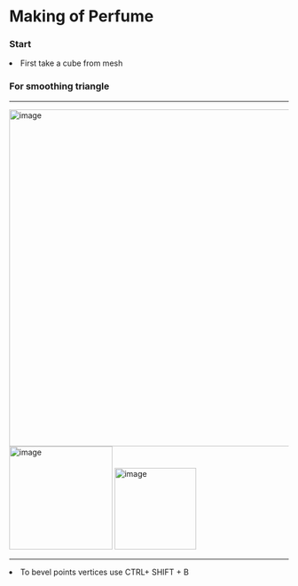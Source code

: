 # Making of Perfume
<h3>Start</h3>
<li>First take a cube from mesh</li>

<h3>For smoothing triangle</h3>
<hr>
<img width="607" alt="image" src="https://github.com/aditimahabole/DSA-SQL-PYTHON-ALL-TECH-STUFF/assets/78752342/1d577b58-f5ce-479e-bd08-3e7810dc2891">
<img width="186" alt="image" src="https://github.com/aditimahabole/DSA-SQL-PYTHON-ALL-TECH-STUFF/assets/78752342/5abf3051-f509-4d97-9caa-299ad9dee505">
<img width="147" alt="image" src="https://github.com/aditimahabole/DSA-SQL-PYTHON-ALL-TECH-STUFF/assets/78752342/729bf68d-beb8-46ce-812d-315644dd2d8f">
<hr>
<li>To bevel points vertices use CTRL+ SHIFT + B</li>



